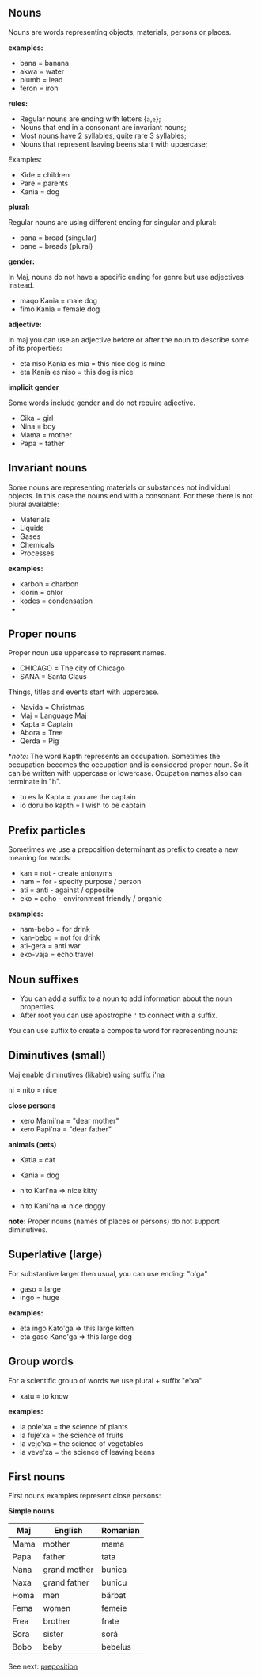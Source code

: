 ## Nouns

Nouns are words representing objects, materials, persons or places.  

**examples:**

* bana    = banana
* akwa    = water
* plumb   = lead
* feron   = iron


**rules:**

* Regular nouns are ending with letters {`a`,`e`};
* Nouns that end in a consonant are invariant nouns;
* Most nouns have 2 syllables, quite rare 3 syllables;
* Nouns that represent leaving beens start with uppercase;

Examples:

* Kide   = children    
* Pare   = parents 
* Kania  = dog

**plural:**

Regular nouns are using different ending for singular and plural:

* pana   = bread  (singular)
* pane   = breads (plural)

**gender:**

In Maj, nouns do not have a specific ending for genre but use adjectives instead.

* maqo Kania = male dog 
* fimo Kania = female dog 

**adjective:**

In maj you can use an adjective before or after the noun to describe some of its properties: 

* eta niso Kania es mia = this nice dog is mine
* eta Kania es niso = this dog is nice

**implicit gender**

Some words include gender and do not require adjective.

* Cika = girl 
* Nina = boy
* Mama = mother
* Papa = father

## Invariant nouns

Some nouns are representing materials or substances not individual objects. In this case the nouns end with a consonant. For these there is not plural available:

* Materials
* Liquids
* Gases
* Chemicals
* Processes

**examples:**

* karbon = charbon
* klorin = chlor
* kodes  = condensation
* 


## Proper nouns

Proper noun use uppercase to represent names. 

* CHICAGO   = The city of Chicago
* SANA      = Santa Claus

Things, titles and events start with uppercase.

* Navida    = Christmas 
* Maj       = Language Maj
* Kapta     = Captain
* Abora     = Tree      
* Qerda     = Pig

**note:* The word Kapth represents an occupation. Sometimes the occupation becomes the occupation and is considered proper noun. So it can be written with uppercase or lowercase. Ocupation names also can terminate in "h". 

* tu es la Kapta = you are the captain
* io doru bo kapth = I wish to be captain

## Prefix particles

Sometimes we use a preposition determinant as prefix to create a new meaning for words:

* kan  = not  - create antonyms
* nam  = for  - specify purpose / person
* ati  = anti - against / opposite 
* eko  = acho - environment friendly / organic

**examples:**

* nam-bebo = for drink
* kan-bebo = not for drink
* ati-gera = anti war
* eko-vaja = echo travel
   
## Noun suffixes

* You can add a suffix to a noun to add information about the noun properties.
* After root you can use apostrophe `'` to connect with a suffix.

You can use suffix to create a composite word for representing nouns:

## Diminutives (small)

Maj enable diminutives (likable) using suffix i'na

ni = nito = nice

**close persons**

* xero Mami'na  = "dear mother"
* xero Papi'na  = "dear father"

**animals (pets)**

* Katia = cat
* Kania = dog

* nito Kari'na => nice kitty
* nito Kani'na => nice doggy

**note:** Proper nouns (names of places or persons) do not support diminutives.

## Superlative (large)

For substantive larger then usual, you can use ending: "o'ga"

* gaso = large
* ingo = huge

**examples:**

* eta ingo Kato'ga => this large kitten
* eta gaso Kano'ga => this large dog

## Group words

For a scientific group of words we use plural + suffix "e'xa"

* xatu = to know

**examples:**

* la pole'xa = the science of plants
* la fuje'xa = the science of fruits
* la veje'xa = the science of vegetables
* la veve'xa = the science of leaving beans

## First nouns

First nouns examples represent close persons:

**Simple nouns**

Maj     | English        | Romanian
--------|----------------|-----------------
Mama    | mother         | mama
Papa    | father         | tata
Nana    | grand mother   | bunica
Naxa    | grand father   | bunicu
Homa    | men            | bărbat
Fema    | women          | femeie
Frea    | brother        | frate
Sora    | sister         | soră
Bobo    | beby           | bebelus
       

See next: [preposition](preposition.md)

